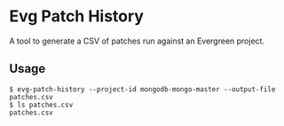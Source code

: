 # Evg Patch History

A tool to generate a CSV of patches run against an Evergreen project.

## Usage

```
$ evg-patch-history --project-id mongodb-mongo-master --output-file patches.csv
$ ls patches.csv
patches.csv
```
